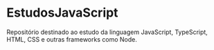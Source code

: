 # EstudosJavaScript
Repositório destinado ao estudo da linguagem JavaScript, TypeScript, HTML, CSS e outras frameworks como Node.
